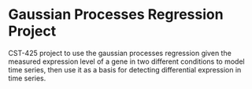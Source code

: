 # Gaussian Processes Regression Project
CST-425 project to use the gaussian processes regression given the measured expression level of a gene in two different conditions to model time series, then use it as a basis for detecting differential expression in time series.
